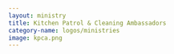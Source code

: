 ```yaml
---
layout: ministry
title: Kitchen Patrol & Cleaning Ambassadors
category-name: logos/ministries
image: kpca.png
---
```

 
